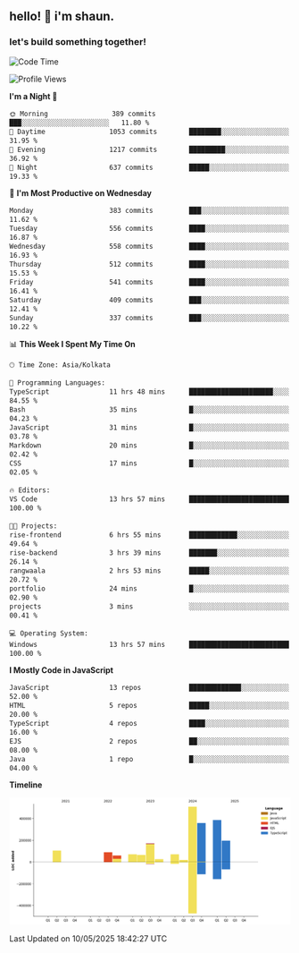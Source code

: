 ## hello! 👋 i'm shaun. 
### let's build something together!
<!--START_SECTION:waka-->
![Code Time](http://img.shields.io/badge/Code%20Time-196%20hrs%2016%20mins-blue)

![Profile Views](http://img.shields.io/badge/Profile%20Views-1-blue)

**I'm a Night 🦉** 

```text
🌞 Morning                389 commits         ███░░░░░░░░░░░░░░░░░░░░░░   11.80 % 
🌆 Daytime                1053 commits        ████████░░░░░░░░░░░░░░░░░   31.95 % 
🌃 Evening                1217 commits        █████████░░░░░░░░░░░░░░░░   36.92 % 
🌙 Night                  637 commits         █████░░░░░░░░░░░░░░░░░░░░   19.33 % 
```
📅 **I'm Most Productive on Wednesday** 

```text
Monday                   383 commits         ███░░░░░░░░░░░░░░░░░░░░░░   11.62 % 
Tuesday                  556 commits         ████░░░░░░░░░░░░░░░░░░░░░   16.87 % 
Wednesday                558 commits         ████░░░░░░░░░░░░░░░░░░░░░   16.93 % 
Thursday                 512 commits         ████░░░░░░░░░░░░░░░░░░░░░   15.53 % 
Friday                   541 commits         ████░░░░░░░░░░░░░░░░░░░░░   16.41 % 
Saturday                 409 commits         ███░░░░░░░░░░░░░░░░░░░░░░   12.41 % 
Sunday                   337 commits         ███░░░░░░░░░░░░░░░░░░░░░░   10.22 % 
```


📊 **This Week I Spent My Time On** 

```text
🕑︎ Time Zone: Asia/Kolkata

💬 Programming Languages: 
TypeScript               11 hrs 48 mins      █████████████████████░░░░   84.55 % 
Bash                     35 mins             █░░░░░░░░░░░░░░░░░░░░░░░░   04.23 % 
JavaScript               31 mins             █░░░░░░░░░░░░░░░░░░░░░░░░   03.78 % 
Markdown                 20 mins             █░░░░░░░░░░░░░░░░░░░░░░░░   02.42 % 
CSS                      17 mins             █░░░░░░░░░░░░░░░░░░░░░░░░   02.05 % 

🔥 Editors: 
VS Code                  13 hrs 57 mins      █████████████████████████   100.00 % 

🐱‍💻 Projects: 
rise-frontend            6 hrs 55 mins       ████████████░░░░░░░░░░░░░   49.64 % 
rise-backend             3 hrs 39 mins       ███████░░░░░░░░░░░░░░░░░░   26.14 % 
rangwaala                2 hrs 53 mins       █████░░░░░░░░░░░░░░░░░░░░   20.72 % 
portfolio                24 mins             █░░░░░░░░░░░░░░░░░░░░░░░░   02.90 % 
projects                 3 mins              ░░░░░░░░░░░░░░░░░░░░░░░░░   00.41 % 

💻 Operating System: 
Windows                  13 hrs 57 mins      █████████████████████████   100.00 % 
```

**I Mostly Code in JavaScript** 

```text
JavaScript               13 repos            █████████████░░░░░░░░░░░░   52.00 % 
HTML                     5 repos             █████░░░░░░░░░░░░░░░░░░░░   20.00 % 
TypeScript               4 repos             ████░░░░░░░░░░░░░░░░░░░░░   16.00 % 
EJS                      2 repos             ██░░░░░░░░░░░░░░░░░░░░░░░   08.00 % 
Java                     1 repo              █░░░░░░░░░░░░░░░░░░░░░░░░   04.00 % 
```



**Timeline**

![Lines of Code chart](https://raw.githubusercontent.com/ShaunDaniel/ShaunDaniel/main/assets/bar_graph.png)


 Last Updated on 10/05/2025 18:42:27 UTC
<!--END_SECTION:waka-->
